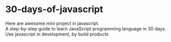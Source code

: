 # 30-days-of-javascript
Here are awesome mini project in javascript.<br>
A step-by-step guide to learn JavaScript programming language in 30 days.<br>
Use javascript in development, by build products<br>

